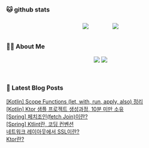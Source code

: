 
###  🐱 github stats  

<div id="main" align="center">
    <img src="https://github-readme-stats.vercel.app/api?username=peterica&count_private=true&show_icons=true&theme=radical"
        style="height: auto; margin-left: 20px; margin-right: 20px; padding: 10px;"/>
    <img src="https://github-readme-stats.vercel.app/api/top-langs/?username=peterica&layout=compact"   
        style="height: auto; margin-left: 20px; margin-right: 20px; padding: 10px;"/>
</div>

###  💁‍♀️ About Me  
<p align="center">
    <a href="https://peterica.tistory.com/"><img src="https://img.shields.io/badge/Blog-FF5722?style=flat-square&logo=Blogger&logoColor=white"/></a>
    <a href="mailto:ilovefran.ofm@gmail.com"><img src="https://img.shields.io/badge/Gmail-d14836?style=flat-square&logo=Gmail&logoColor=white&link=ilovefran.ofm@gmail.com"/></a>
</p>

<br>

### 📕 Latest Blog Posts   

<a href ="https://peterica.tistory.com/698"> [Kotlin] Scope Functions (let, with, run, apply, also) 정리 </a> <br><a href ="https://peterica.tistory.com/178"> [Kotlin] Ktor 샘플 프로젝트 생성과정, 10분 미만 소유 </a> <br><a href ="https://peterica.tistory.com/695"> [Spring] 페치조인(fetch Join)이란? </a> <br><a href ="https://peterica.tistory.com/696"> [Spring] Ktlint란, 코딩 컨벤션 </a> <br><a href ="https://peterica.tistory.com/692"> 네트워크 레이아웃에서 SSL이란? </a> <br><a href ="https://peterica.tistory.com/693"> Ktor란? </a> <br>